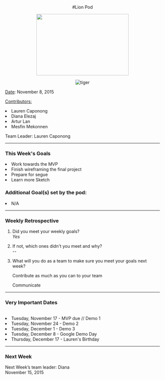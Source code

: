 <center>


#Lion Pod

<img src="http://images6.fanpop.com/image/photos/36100000/Lion-cubs-image-lion-cubs-36139556-2000-1333.jpg" width="300px" height="200px">

![tiger](http://media0.giphy.com/media/nnnFdDnnAJaM0/giphy.gif)
</center>

<u>Date</u>: November 8, 2015

<u>Contributors:</u>


<li>Lauren Caponong
<li>Diana Elezaj
<li>Artur Lan
<li>Mesfin Mekonnen

Team Leader: Lauren Caponong

<hr>

<h3>This Week's Goals</h3>

<li>Work towards the MVP</li>
<li>Finish wireframing the final project</li>
<li>Prepare for segue</li>
<li>Learn more Sketch</li>


<h3>Additional Goal(s) set by the pod:</h3>
<li>N/A</li>

<hr>

<h3>Weekly Retrospective</h3>

1. Did you meet your weekly goals? <br>
<i>Yes</i>

2. If not, which ones didn't you meet and why? <br>
<i>--</i>


3. What will you do as a team to make sure you meet your goals next week? <br>
<ul>Contribute as much as you can to your team</ul>
<ul>Communicate</ul>

<hr>

<h3>Very Important Dates</h3><br>
<li>Tuesday, November 17 - MVP due // Demo 1</li>
<li>Tuesday, November 24 -  Demo 2</li>
<li>Tuesday, December 1 -  Demo 3</li>
<li>Tuesday, December 8 - Google Demo Day</li>
<li>Thursday, December 17 - Lauren's Birthday</li>

<hr>

<h3>Next Week</h3>

Next Week’s team leader: Diana<br>
November 15, 2015

